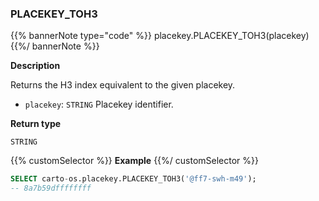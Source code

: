 ### PLACEKEY_TOH3

{{% bannerNote type="code" %}}
placekey.PLACEKEY_TOH3(placekey)
{{%/ bannerNote %}}

**Description**

Returns the H3 index equivalent to the given placekey.

* `placekey`: `STRING` Placekey identifier.

**Return type**

`STRING`

{{% customSelector %}}
**Example**
{{%/ customSelector %}}

```sql
SELECT carto-os.placekey.PLACEKEY_TOH3('@ff7-swh-m49');
-- 8a7b59dffffffff
```